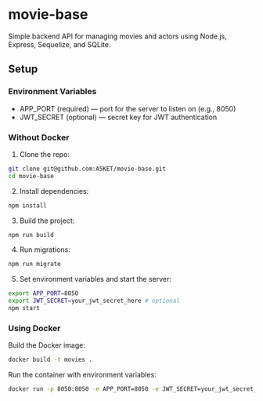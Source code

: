 # movie-base

Simple backend API for managing movies and actors using Node.js, Express, Sequelize, and SQLite.


## Setup

### Environment Variables

- APP_PORT (required) — port for the server to listen on (e.g., 8050)  
- JWT_SECRET (optional) — secret key for JWT authentication  

### Without Docker

1. Clone the repo:

```bash
git clone git@github.com:A5KET/movie-base.git  
cd movie-base
```

2. Install dependencies:

```bash
npm install
```

3. Build the project:

```bash
npm run build
```

4. Run migrations:

```bash
npm run migrate
```

5. Set environment variables and start the server:

```bash
export APP_PORT=8050  
export JWT_SECRET=your_jwt_secret_here # optional  
npm start
```

### Using Docker

Build the Docker image:

```bash
docker build -t movies .
```

Run the container with environment variables:

```bash
docker run -p 8050:8050 -e APP_PORT=8050 -e JWT_SECRET=your_jwt_secret_here movies
```
